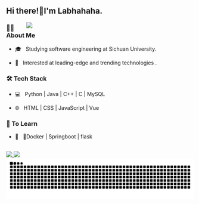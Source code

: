 ## Hi there!👋I'm Labhahaha.
<img align='right' src="https://github.com/electronic-pig/electronic-pig/assets/103497254/77ec236d-96b9-4d49-91dd-5483703eb71d" width="450">

### 👨🏻 About Me 

- 🎓 &nbsp; Studying software engineering at Sichuan University.

- 🤠 &nbsp; Interested at leading-edge and trending technologies .

### 🛠 Tech Stack

- 💻 &nbsp; Python | Java | C++ | C | MySQL

- 🌐 &nbsp; HTML | CSS | JavaScript | Vue

### 📖 To Learn

- 🔧 &nbsp; 🐳Docker | Springboot | flask

<br/>
<a href="https://github.com/Labhahaha">
  <img height="180em" src="https://github-readme-stats.vercel.app/api?username=Labhahaha&include_all_commits=true&hide=issues&count_private=true&show_icons=true&rank_icon=github&bg_color=45,8ecda7,839ece&title_color=fff&text_color=fff&icon_color=fff" />
  <img height="180em" src="https://github-readme-stats.vercel.app/api/top-langs/?username=Labhahaha&show_icons=true&layout=compact&bg_color=45,839ece,8ecda7&title_color=fff&text_color=fff&icon_color=fff" />
</a>
<br/>
<picture>
  <source media="(prefers-color-scheme: dark)" srcset="https://raw.githubusercontent.com/Labhahaha/Labhahaha/output/github-contribution-grid-snake-dark.svg">
  <source media="(prefers-color-scheme: light)" srcset="https://raw.githubusercontent.com/Labhahaha/Labhahaha/output/github-contribution-grid-snake.svg">
  <img alt="github contribution grid snake animation" src="https://raw.githubusercontent.com/Labhahaha/Labhahaha/output/github-contribution-grid-snake.svg">
</picture>
